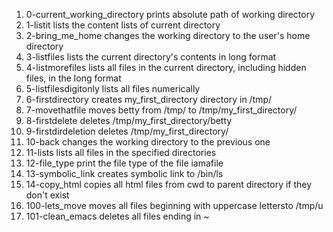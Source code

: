 1. 0-current_working_directory prints absolute path of working directory
2. 1-listit lists the content lists of current directory
3. 2-bring_me_home changes the working directory to the user's home directory
4. 3-listfiles lists the current directory's contents in long format
5. 4-listmorefiles lists all files in the current directory, including hidden files, in the long format
6. 5-listfilesdigitonly lists all files numerically
7. 6-firstdirectory creates my_first_directory directory in /tmp/
8. 7-movethatfile moves betty from /tmp/ to /tmp/my_first_directory/
9. 8-firstdelete deletes /tmp/my_first_directory/betty
10. 9-firstdirdeletion deletes /tmp/my_first_directory/
11. 10-back changes the working directory to the previous one
12. 11-lists lists all files in the specified directories
13. 12-file_type print the file type of the file iamafile
14. 13-symbolic_link creates symbolic link to /bin/ls
15. 14-copy_html copies all html files from cwd to parent directory if they don't exist
16. 100-lets_move moves all files beginning with uppercase lettersto /tmp/u
17. 101-clean_emacs deletes all files ending in ~
